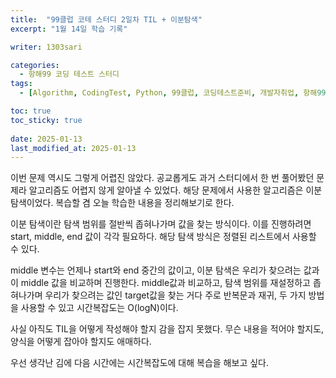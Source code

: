 ```yaml
---
title:  "99클럽 코테 스터디 2일차 TIL + 이분탐색"
excerpt: "1월 14일 학습 기록"

writer: 1303sari

categories:
  - 항해99 코딩 테스트 스터디
tags:
  - [Algorithm, CodingTest, Python, 99클럽, 코딩테스트준비, 개발자취업, 항해99, TIL]

toc: true
toc_sticky: true
 
date: 2025-01-13
last_modified_at: 2025-01-13
---
```


이번 문제 역시도 그렇게 어렵진 않았다. 공교롭게도 과거 스터디에서 한 번 풀어봤던 문제라 알고리즘도 어렵지 않게 알아낼 수 있었다.
해당 문제에서 사용한 알고리즘은 이분탐색이었다. 복습할 겸 오늘 학습한 내용을 정리해보기로 한다.

이분 탐색이란 탐색 범위를 절반씩 좁혀나가며 값을 찾는 방식이다. 이를 진행하려면 start, middle, end 값이 각각 필요하다.
해당 탐색 방식은 정렬된 리스트에서 사용할 수 있다.

middle 변수는 언제나 start와 end 중간의 값이고, 이분 탐색은 우리가 찾으려는 값과 이 middle 값을 비교하며 진행한다. middle값과 비교하고, 탐색 범위를 재설정하고 좁혀나가며 우리가 찾으려는 값인 target값을 찾는 거다
주로 반복문과 재귀, 두 가지 방법을 사용할 수 있고 시간복잡도는 O(logN)이다.

사실 아직도 TIL을 어떻게 작성해야 할지 감을 잡지 못했다. 무슨 내용을 적어야 할지도, 양식을 어떻게 잡아야 할지도 애매하다.

우선 생각난 김에 다음 시간에는 시간복잡도에 대해 복습을 해보고 싶다.